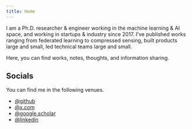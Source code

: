 ```yaml
---
title: Home
---
```


I am a Ph.D. researcher & engineer working in the machine learning & AI space, and working in startups & industry since 2017. I've published works ranging from federated learning to compressed sensing, built products large and small, led technical teams large and small. 

Here, you can find works, notes, thoughts, and information sharing. 

## Socials

You can find me in the following venues.

- [@github](https://github.com/eric-tramel)
- [@x.com](https://x.com/fujikanaeda)
- [@google.scholar](https://scholar.google.com/citations?user=jre2iwMAAAAJ&hl=en)
- [@linkedin](https://www.linkedin.com/in/erictramel/)